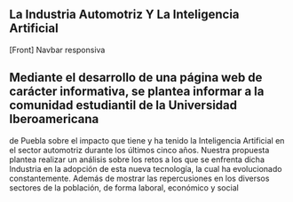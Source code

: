 ## La Industria Automotriz Y La Inteligencia Artificial 
[Front] Navbar responsiva

## Mediante el desarrollo de una página web de carácter informativa, se plantea informar a la comunidad estudiantil de la Universidad Iberoamericana 
de Puebla sobre el impacto que tiene y ha tenido la Inteligencia Artificial en el sector automotriz durante los últimos cinco años. 
Nuestra propuesta plantea realizar un análisis sobre los retos a los que se enfrenta dicha Industria en la adopción de esta nueva tecnología, la cual ha evolucionado constantemente. 
Además de mostrar las repercusiones en los diversos sectores de la población, de forma laboral, económico y social
